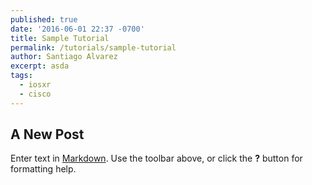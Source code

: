 ```yaml
---
published: true
date: '2016-06-01 22:37 -0700'
title: Sample Tutorial
permalink: /tutorials/sample-tutorial
author: Santiago Alvarez
excerpt: asda
tags:
  - iosxr
  - cisco
---
```

## A New Post

Enter text in [Markdown](http://daringfireball.net/projects/markdown/). Use the toolbar above, or click the **?** button for formatting help.
